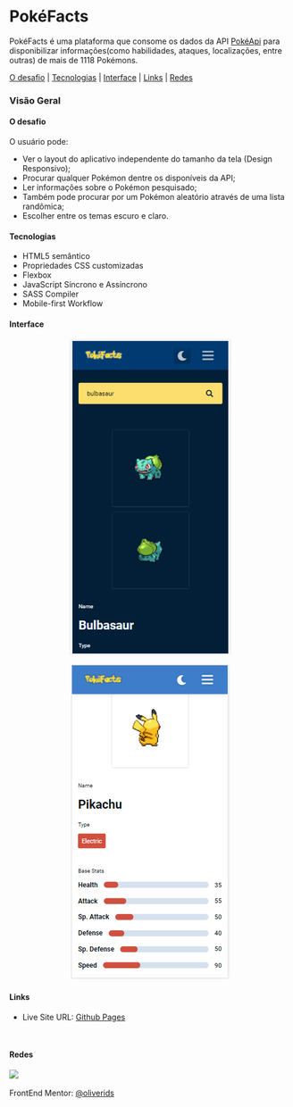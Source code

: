 # PokéFacts

PokéFacts é uma plataforma que consome os dados da API [PokéApi](https://pokeapi.co/about) para disponibilizar informações(como habilidades, ataques, localizações, entre outras) de mais de 1118 Pokémons.

<p text-align="center">
 <a href="#desafio">O desafio</a> | 
 <a href="#tecnologias">Tecnologias</a> | 
 <a href="#interface">Interface</a> | 
 <a href="#links">Links</a> |
 <a href="#redes">Redes</a>
</p>

### Visão Geral

#### O desafio

O usuário pode:

- Ver o layout do aplicativo independente do tamanho da tela (Design Responsivo);
- Procurar qualquer Pokémon dentre os disponíveis da API;
- Ler informações sobre o Pokémon pesquisado;
- Também pode procurar por um Pokémon aleatório através de uma lista randômica;
- Escolher entre os temas escuro e claro.

#### Tecnologias

- HTML5 semântico
- Propriedades CSS customizadas
- Flexbox
- JavaScript Síncrono e Assíncrono
- SASS Compiler
- Mobile-first Workflow

#### Interface

<p align="center">
<img src="Screenshot_2.png"/>
</p>

<p align="center">
<img src="Screenshot_1.png"/>
</p>

#### Links

- Live Site URL: [Github Pages](https://oliverids.github.io/pokemon-facts/)

<br>

#### Redes

<a href="https://www.linkedin.com/in/isabela-oliveira23/"><img src="https://img.shields.io/badge/LinkedIn-0077B5?style=for-the-badge&logo=linkedin&logoColor=white"></a>

<p>FrontEnd Mentor: <a href="https://www.frontendmentor.io/profile/oliverids">@oliverids</a></p>